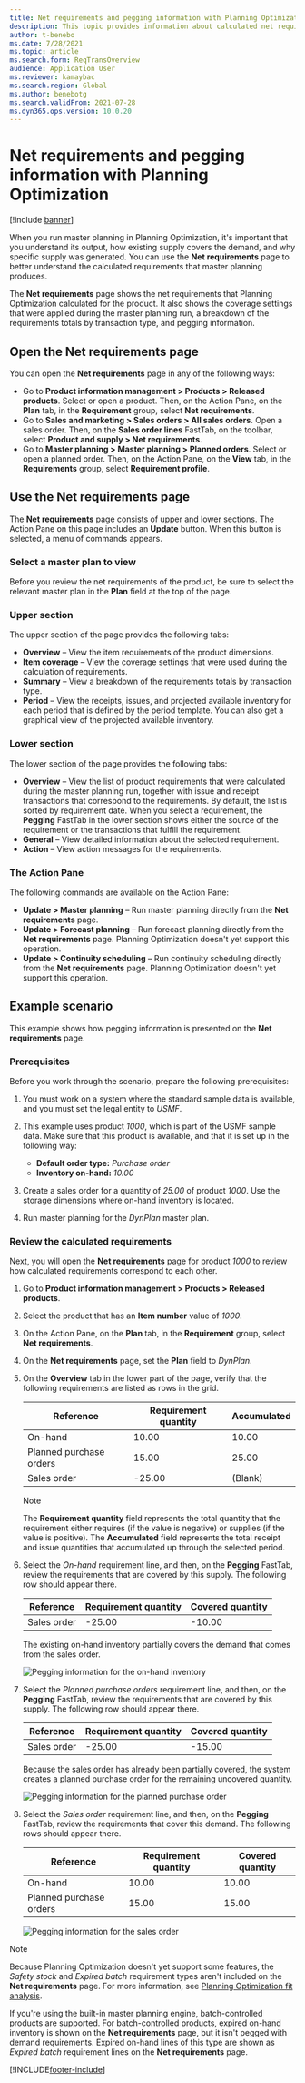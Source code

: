 ```yaml
---
title: Net requirements and pegging information with Planning Optimization
description: This topic provides information about calculated net requirements and pegging information in Planning Optimization.
author: t-benebo
ms.date: 7/28/2021
ms.topic: article
ms.search.form: ReqTransOverview
audience: Application User
ms.reviewer: kamaybac
ms.search.region: Global
ms.author: benebotg
ms.search.validFrom: 2021-07-28
ms.dyn365.ops.version: 10.0.20
---
```


# Net requirements and pegging information with Planning Optimization

[!include [banner](../../includes/banner.md)]

When you run master planning in Planning Optimization, it's important that you understand its output, how existing supply covers the demand, and why specific supply was generated. You can use the **Net requirements** page to better understand the calculated requirements that master planning produces.

The **Net requirements** page shows the net requirements that Planning Optimization calculated for the product. It also shows the coverage settings that were applied during the master planning run, a breakdown of the requirements totals by transaction type, and pegging information.

## Open the Net requirements page

You can open the **Net requirements** page in any of the following ways:

- Go to **Product information management \> Products \> Released products**. Select or open a product. Then, on the Action Pane, on the **Plan** tab, in the **Requirement** group, select **Net requirements**.
- Go to **Sales and marketing \> Sales orders \> All sales orders**. Open a sales order. Then, on the **Sales order lines** FastTab, on the toolbar, select **Product and supply \> Net requirements**.
- Go to **Master planning \> Master planning \> Planned orders**. Select or open a planned order. Then, on the Action Pane, on the **View** tab, in the **Requirements** group, select **Requirement profile**.

## Use the Net requirements page

The **Net requirements** page consists of upper and lower sections. The Action Pane on this page includes an **Update** button. When this button is selected, a menu of commands appears.

### Select a master plan to view

Before you review the net requirements of the product, be sure to select the relevant master plan in the **Plan** field at the top of the page.

### Upper section

The upper section of the page provides the following tabs:

- **Overview** – View the item requirements of the product dimensions.
- **Item coverage** – View the coverage settings that were used during the calculation of requirements.
- **Summary** – View a breakdown of the requirements totals by transaction type.
- **Period** – View the receipts, issues, and projected available inventory for each period that is defined by the period template. You can also get a graphical view of the projected available inventory.

### Lower section

The lower section of the page provides the following tabs:

- **Overview** – View the list of product requirements that were calculated during the master planning run, together with issue and receipt transactions that correspond to the requirements. By default, the list is sorted by requirement date. When you select a requirement, the **Pegging** FastTab in the lower section shows either the source of the requirement or the transactions that fulfill the requirement.
- **General** – View detailed information about the selected requirement.
- **Action** – View action messages for the requirements.

### The Action Pane

The following commands are available on the Action Pane:

- **Update \> Master planning** – Run master planning directly from the **Net requirements** page.
- **Update \> Forecast planning** – Run forecast planning directly from the **Net requirements** page. Planning Optimization doesn't yet support this operation.
- **Update \> Continuity scheduling** – Run continuity scheduling directly from the **Net requirements** page. Planning Optimization doesn't yet support this operation.

## Example scenario

This example shows how pegging information is presented on the **Net requirements** page.

### Prerequisites

Before you work through the scenario, prepare the following prerequisites:

1. You must work on a system where the standard sample data is available, and you must set the legal entity to *USMF*.
2. This example uses product *1000*, which is part of the USMF sample data. Make sure that this product is available, and that it is set up in the following way:

    - **Default order type:** *Purchase order*
    - **Inventory on-hand:** *10.00*

3. Create a sales order for a quantity of *25.00* of product *1000*. Use the storage dimensions where on-hand inventory is located.
4. Run master planning for the *DynPlan* master plan.

### Review the calculated requirements

Next, you will open the **Net requirements** page for product *1000* to review how calculated requirements correspond to each other.

1. Go to **Product information management \> Products \> Released products**.
1. Select the product that has an **Item number** value of *1000*.
1. On the Action Pane, on the **Plan** tab, in the **Requirement** group, select **Net requirements**.
1. On the **Net requirements** page, set the **Plan** field to *DynPlan*.
1. On the **Overview** tab in the lower part of the page, verify that the following requirements are listed as rows in the grid.

    | Reference | Requirement quantity | Accumulated |
    |---|---|---|
    | On-hand | 10.00 | 10.00 |
    | Planned purchase orders | 15.00 | 25.00 |
    | Sales order | -25.00 | (Blank) |

    > [!NOTE]
    > The **Requirement quantity** field represents the total quantity that the requirement either requires (if the value is negative) or supplies (if the value is positive). The **Accumulated** field represents the total receipt and issue quantities that accumulated up through the selected period.

1. Select the *On-hand* requirement line, and then, on the **Pegging** FastTab, review the requirements that are covered by this supply. The following row should appear there.

    | Reference | Requirement quantity | Covered quantity |
    |---|---|---|
    | Sales order | -25.00 | -10.00 |

    The existing on-hand inventory partially covers the demand that comes from the sales order.

    ![Pegging information for the on-hand inventory](media/pegging-on-hand.png "Pegging information for the on-hand inventory")

1. Select the *Planned purchase orders* requirement line, and then, on the **Pegging** FastTab, review the requirements that are covered by this supply. The following row should appear there.

    | Reference | Requirement quantity | Covered quantity |
    |---|---|---|
    | Sales order | -25.00 | -15.00 |

    Because the sales order has already been partially covered, the system creates a planned purchase order for the remaining uncovered quantity.

    ![Pegging information for the planned purchase order](media/pegging-planned-purchase-order.png "Pegging information for the planned purchase order")

1. Select the *Sales order* requirement line, and then, on the **Pegging** FastTab, review the requirements that cover this demand. The following rows should appear there.

    | Reference | Requirement quantity | Covered quantity |
    |---|---|---|
    | On-hand | 10.00 | 10.00 |
    | Planned purchase orders | 15.00 | 15.00 |

    ![Pegging information for the sales order](media/pegging-planned-purchase-order.png "Pegging information for the sales order")

> [!NOTE]
> Because Planning Optimization doesn't yet support some features, the *Safety stock* and *Expired batch* requirement types aren't included on the **Net requirements** page. For more information, see [Planning Optimization fit analysis](planning-optimization-fit-analysis.md).
>
> If you're using the built-in master planning engine, batch-controlled products are supported. For batch-controlled products, expired on-hand inventory is shown on the **Net requirements** page, but it isn't pegged with demand requirements. Expired on-hand lines of this type are shown as *Expired batch* requirement lines on the **Net requirements** page.

[!INCLUDE[footer-include](../../../includes/footer-banner.md)]
